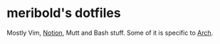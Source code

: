 # meribold's dotfiles

Mostly Vim, [Notion][1], Mutt and Bash stuff.  Some of it is specific to [Arch][2].

[1]: http://notion.sf.net/
[2]: https://www.archlinux.org/

<!--- vim: set tw=90 sts=-1 sw=4 et spell: -->
